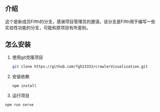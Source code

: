 ## 介绍

这个是新成员Fifth的分支，感谢项目管理员的邀请。该分支是Fifth用于编写一些实验性功能的分支，可能和原项目有所差别。

## 怎么安装

1. 使用git克隆项目

   ```bash
   git clone https://github.com/fgh23333/crawlerVisualization.git
   ```
2. 安装依赖

   ```bash
   npm install
   ```
3. 运行项目

  ```bash
  npm run serve
  ```